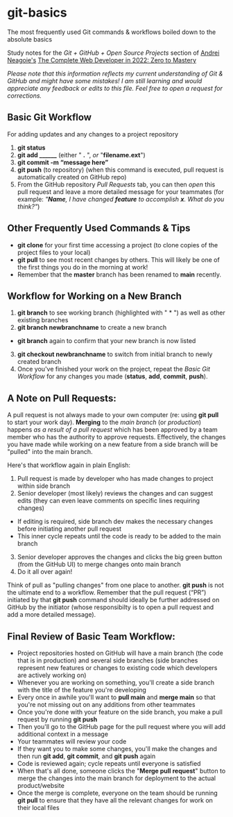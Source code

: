 # git-basics
The most frequently used Git commands &amp; workflows boiled down to the absolute basics

Study notes for the *Git + GitHub + Open Source Projects* section of [Andrei Neagoie's](https://twitter.com/AndreiNeagoie) [The Complete Web Developer in 2022: Zero to Mastery](https://www.udemy.com/course/the-complete-web-developer-zero-to-mastery/)

*Please note that this information reflects my current understanding of Git & GitHub and might have some mistakes! I am still learning and would appreciate any feedback or edits to this file. Feel free to open a request for corrections.*

## Basic Git Workflow
For adding updates and any changes to a project repository
1. **git status**
2. **git add ______** (either " **.** ", *or* "**filename.ext**")
3. **git commit -m “message here”**
4. **git push** (to repository) (when this command is executed, pull request is automatically created on GitHub repo)
5. From the GitHub repository *Pull Requests* tab, you can then *open* this pull request and leave a more detailed message for your teammates (for example: *"**Name**, I have changed **feature** to accomplish **x**. What do you think?"*)

## Other Frequently Used Commands & Tips
- **git clone** for your first time accessing a project (to clone copies of the project files to your local)
- **git pull** to see most recent changes by others. This will likely be one of the first things you do in the morning at work!
- Remember that the **master** branch has been renamed to **main** recently.

## Workflow for Working on a New Branch
1. **git branch** to see working branch (highlighted with " * ") as well as other existing branches
2. **git branch newbranchname** to create a new branch
 - **git branch** again to confirm that your new branch is now listed
3. **git checkout newbranchname** to switch from initial branch to newly created branch
4. Once you've finished your work on the project, repeat the *Basic Git Workflow* for any changes you made (**status**, **add**, **commit**, **push**).

## A Note on Pull Requests:
A pull request is not always made to your own computer (re: using **git pull** to start your work day).
**Merging** to the *main branch* (or *production*) happens *as a result of a pull request* which has been approved by a team member who has the authority to approve requests. Effectively, the changes you have made while working on a new feature from a side branch will be "pulled" into the main branch.

Here's that workflow again in plain English:
1. Pull request is made by developer who has made changes to project within side branch
2. Senior developer (most likely) reviews the changes and can suggest edits (they can even leave comments on specific lines requiring changes)
 - If editing is required, side branch dev makes the necessary changes before initiating another pull request
 - This inner cycle repeats until the code is ready to be added to the main branch
3. Senior developer approves the changes and clicks the big green button (from the GitHub UI) to merge changes onto main branch
4. Do it all over again!

Think of pull as "pulling changes" from one place to another. **git push** is not the ultimate end to a workflow. Remember that the pull request (“PR”) initiated by that **git push** command should ideally be further addressed on GitHub by the initiator (whose responsibilty is to open a pull request and add a more detailed message).

## Final Review of Basic Team Workflow:
- Project repositories hosted on GitHub will have a main branch (the code that is in production) and several side branches (side branches represent new features or changes to existing code which developers are actively working on)
- Whenever you are working on something, you'll create a side branch with the title of the feature you're developing
- Every once in awhile you'll want to **pull main** and **merge main** so that you're not missing out on any additions from other teammates
- Once you're done with your feature on the side branch, you make a pull request by running **git push**
- Then you'll go to the GitHub page for the pull request where you will add additional context in a message
- Your teammates will review your code
- If they want you to make some changes, you'll make the changes and then run **git add**, **git commit**, and **git push** again
- Code is reviewed again; cycle repeats until everyone is satisfied
- When that's all done, someone clicks the "**Merge pull request**" button to merge the changes into the main branch for deployment to the actual product/website
- Once the merge is complete, everyone on the team should be running **git pull** to ensure that they have all the relevant changes for work on their local files
